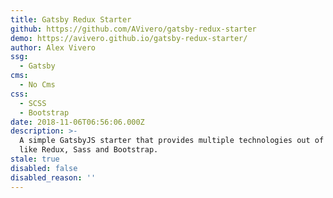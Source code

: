 ```yaml
---
title: Gatsby Redux Starter
github: https://github.com/AVivero/gatsby-redux-starter
demo: https://avivero.github.io/gatsby-redux-starter/
author: Alex Vivero
ssg:
  - Gatsby
cms:
  - No Cms
css:
  - SCSS
  - Bootstrap
date: 2018-11-06T06:56:06.000Z
description: >-
  A simple GatsbyJS starter that provides multiple technologies out of the box,
  like Redux, Sass and Bootstrap.
stale: true
disabled: false
disabled_reason: ''
---
```

